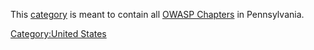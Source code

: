 This [category](:Special:Categories "wikilink") is meant to contain all
[OWASP Chapters](:Category:OWASP_Chapter "wikilink") in Pennsylvania.

[Category:United States](Category:United_States "wikilink")